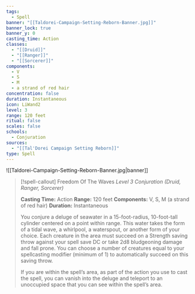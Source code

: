 ```yaml
---
tags:
  - Spell
banner: "[[Taldorei-Campaign-Setting-Reborn-Banner.jpg]]"
banner_lock: true
banner_y: 0
casting_time: Action
classes:
  - "[[Druid]]"
  - "[[Ranger]]"
  - "[[Sorcerer]]"
components:
  - V
  - S
  - M
  - a strand of red hair
concentration: false
duration: Instantaneous
icon: LiWand2
level: 3
range: 120 feet
ritual: false
scales: false
schools:
  - Conjuration
sources:
  - "[[Tal'Dorei Campaign Setting Reborn]]"
type: Spell
---
```

![[Taldorei-Campaign-Setting-Reborn-Banner.jpg|banner]]
>[!spell-callout] Freedom Of The Waves
>_Level 3 Conjuration (Druid, Ranger, Sorcerer)_
>
>**Casting Time:** Action
>**Range:** 120 feet
>**Components:** V, S, M (a strand of red hair)
>**Duration:** Instantaneous
>
>You conjure a deluge of seawater in a 15-foot-radius, 10-foot-tall cylinder centered on a point within range. This water takes the form of a tidal wave, a whirlpool, a waterspout, or another form of your choice. Each creature in the area must succeed on a Strength saving throw against your spell save DC or take 2d8 bludgeoning damage and fall prone. You can choose a number of creatures equal to your spellcasting modifier (minimum of 1) to automatically succeed on this saving throw.
>
>If you are within the spell’s area, as part of the action you use to cast the spell, you can vanish into the deluge and teleport to an unoccupied space that you can see within the spell’s area.

